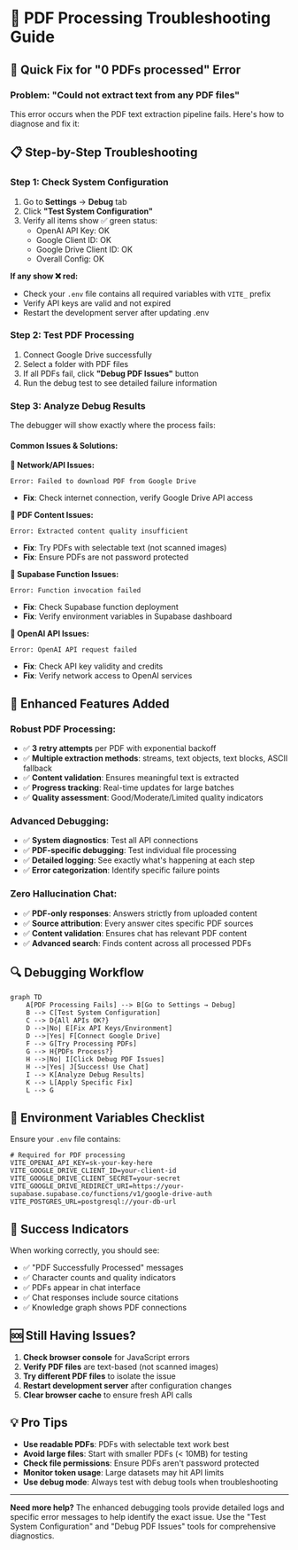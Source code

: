 # 🔧 PDF Processing Troubleshooting Guide

## 🎯 Quick Fix for "0 PDFs processed" Error

### **Problem:** "Could not extract text from any PDF files"

This error occurs when the PDF text extraction pipeline fails. Here's how to diagnose and fix it:

## 📋 **Step-by-Step Troubleshooting**

### **Step 1: Check System Configuration**
1. Go to **Settings** → **Debug** tab
2. Click **"Test System Configuration"** 
3. Verify all items show ✅ green status:
   - OpenAI API Key: OK
   - Google Client ID: OK 
   - Google Drive Client ID: OK
   - Overall Config: OK

**If any show ❌ red:**
- Check your `.env` file contains all required variables with `VITE_` prefix
- Verify API keys are valid and not expired
- Restart the development server after updating .env

### **Step 2: Test PDF Processing**
1. Connect Google Drive successfully 
2. Select a folder with PDF files
3. If all PDFs fail, click **"Debug PDF Issues"** button
4. Run the debug test to see detailed failure information

### **Step 3: Analyze Debug Results**
The debugger will show exactly where the process fails:

#### **Common Issues & Solutions:**

**🔸 Network/API Issues:**
```
Error: Failed to download PDF from Google Drive
```
- **Fix**: Check internet connection, verify Google Drive API access

**🔸 PDF Content Issues:**
```
Error: Extracted content quality insufficient
```
- **Fix**: Try PDFs with selectable text (not scanned images)
- **Fix**: Ensure PDFs are not password protected

**🔸 Supabase Function Issues:**
```
Error: Function invocation failed
```
- **Fix**: Check Supabase function deployment
- **Fix**: Verify environment variables in Supabase dashboard

**🔸 OpenAI API Issues:**
```
Error: OpenAI API request failed
```
- **Fix**: Check API key validity and credits
- **Fix**: Verify network access to OpenAI services

## 🚀 **Enhanced Features Added**

### **Robust PDF Processing:**
- ✅ **3 retry attempts** per PDF with exponential backoff
- ✅ **Multiple extraction methods**: streams, text objects, text blocks, ASCII fallback
- ✅ **Content validation**: Ensures meaningful text is extracted
- ✅ **Progress tracking**: Real-time updates for large batches
- ✅ **Quality assessment**: Good/Moderate/Limited quality indicators

### **Advanced Debugging:**
- ✅ **System diagnostics**: Test all API connections
- ✅ **PDF-specific debugging**: Test individual file processing
- ✅ **Detailed logging**: See exactly what's happening at each step
- ✅ **Error categorization**: Identify specific failure points

### **Zero Hallucination Chat:**
- ✅ **PDF-only responses**: Answers strictly from uploaded content
- ✅ **Source attribution**: Every answer cites specific PDF sources
- ✅ **Content validation**: Ensures chat has relevant PDF content
- ✅ **Advanced search**: Finds content across all processed PDFs

## 🔍 **Debugging Workflow**

```mermaid
graph TD
    A[PDF Processing Fails] --> B[Go to Settings → Debug]
    B --> C[Test System Configuration]
    C --> D{All APIs OK?}
    D -->|No| E[Fix API Keys/Environment]
    D -->|Yes| F[Connect Google Drive]
    F --> G[Try Processing PDFs]
    G --> H{PDFs Process?}
    H -->|No| I[Click Debug PDF Issues]
    H -->|Yes| J[Success! Use Chat]
    I --> K[Analyze Debug Results]
    K --> L[Apply Specific Fix]
    L --> G
```

## 📝 **Environment Variables Checklist**

Ensure your `.env` file contains:

```env
# Required for PDF processing
VITE_OPENAI_API_KEY=sk-your-key-here
VITE_GOOGLE_DRIVE_CLIENT_ID=your-client-id
VITE_GOOGLE_DRIVE_CLIENT_SECRET=your-secret
VITE_GOOGLE_DRIVE_REDIRECT_URI=https://your-supabase.supabase.co/functions/v1/google-drive-auth
VITE_POSTGRES_URL=postgresql://your-db-url
```

## 🎯 **Success Indicators**

When working correctly, you should see:
- ✅ "PDF Successfully Processed" messages
- ✅ Character counts and quality indicators
- ✅ PDFs appear in chat interface
- ✅ Chat responses include source citations
- ✅ Knowledge graph shows PDF connections

## 🆘 **Still Having Issues?**

1. **Check browser console** for JavaScript errors
2. **Verify PDF files** are text-based (not scanned images)
3. **Try different PDF files** to isolate the issue
4. **Restart development server** after configuration changes
5. **Clear browser cache** to ensure fresh API calls

## 💡 **Pro Tips**

- **Use readable PDFs**: PDFs with selectable text work best
- **Avoid large files**: Start with smaller PDFs (< 10MB) for testing
- **Check file permissions**: Ensure PDFs aren't password protected
- **Monitor token usage**: Large datasets may hit API limits
- **Use debug mode**: Always test with debug tools when troubleshooting

---

**Need more help?** The enhanced debugging tools provide detailed logs and specific error messages to help identify the exact issue. Use the "Test System Configuration" and "Debug PDF Issues" tools for comprehensive diagnostics.
